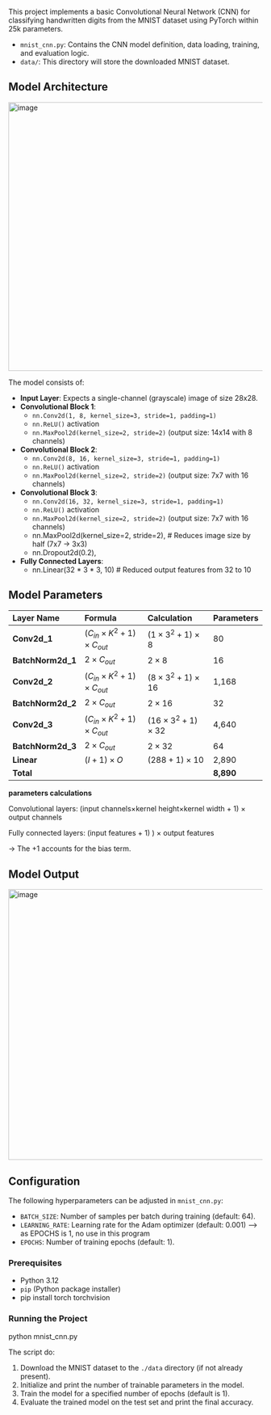 This project implements a basic Convolutional Neural Network (CNN) for classifying handwritten digits from the MNIST dataset using PyTorch within 25k parameters.

- `mnist_cnn.py`: Contains the CNN model definition, data loading, training, and evaluation logic.
- `data/`: This directory will store the downloaded MNIST dataset.

## Model Architecture

<img width="861" height="532" alt="image" src="https://github.com/user-attachments/assets/5add744f-cd1b-4a64-841d-7d690a2d0474" />


The model consists of:
- **Input Layer**: Expects a single-channel (grayscale) image of size 28x28.
- **Convolutional Block 1**:
    - `nn.Conv2d(1, 8, kernel_size=3, stride=1, padding=1)`
    - `nn.ReLU()` activation
    - `nn.MaxPool2d(kernel_size=2, stride=2)` (output size: 14x14 with 8 channels)
- **Convolutional Block 2**:
    - `nn.Conv2d(8, 16, kernel_size=3, stride=1, padding=1)`
    - `nn.ReLU()` activation
    - `nn.MaxPool2d(kernel_size=2, stride=2)` (output size: 7x7 with 16 channels)
- **Convolutional Block 3**:
    - `nn.Conv2d(16, 32, kernel_size=3, stride=1, padding=1)`
    - `nn.ReLU()` activation
    - `nn.MaxPool2d(kernel_size=2, stride=2)` (output size: 7x7 with 16 channels)
    - nn.MaxPool2d(kernel_size=2, stride=2), # Reduces image size by half (7x7 -> 3x3)
    - nn.Dropout2d(0.2),
- **Fully Connected Layers**:
    -  nn.Linear(32 * 3 * 3, 10) # Reduced output features from 32 to 10
      
## Model Parameters
| Layer Name | Formula | Calculation | Parameters |
| :--- | :--- | :--- | :--- |
| **Conv2d_1** | $(C_{in} \times K^2 + 1) \times C_{out}$ | $(1 \times 3^2 + 1) \times 8$ | 80 |
| **BatchNorm2d_1** | $2 \times C_{out}$ | $2 \times 8$ | 16 |
| **Conv2d_2** | $(C_{in} \times K^2 + 1) \times C_{out}$ | $(8 \times 3^2 + 1) \times 16$ | 1,168 |
| **BatchNorm2d_2** | $2 \times C_{out}$ | $2 \times 16$ | 32 |
| **Conv2d_3** | $(C_{in} \times K^2 + 1) \times C_{out}$ | $(16 \times 3^2 + 1) \times 32$ | 4,640 |
| **BatchNorm2d_3** | $2 \times C_{out}$ | $2 \times 32$ | 64 |
| **Linear** | $(I + 1) \times O$ | $(288 + 1) \times 10$ | 2,890 |
| **Total** | | | **8,890** |


**parameters calculations**

Convolutional layers: (input channels×kernel height×kernel width + 1) × output channels 

Fully connected layers: (input features + 1) ) × output features

-> The +1 accounts for the bias term.

## Model Output

<img width="1333" height="536" alt="image" src="https://github.com/user-attachments/assets/bcdcb9dd-f7ab-4337-90f4-4c5fbfc58fac" />



## Configuration
The following hyperparameters can be adjusted in `mnist_cnn.py`:
- `BATCH_SIZE`: Number of samples per batch during training (default: 64).
- `LEARNING_RATE`: Learning rate for the Adam optimizer (default: 0.001) --> as EPOCHS is 1, no use in this program
- `EPOCHS`: Number of training epochs (default: 1).

### Prerequisites
- Python 3.12
- `pip` (Python package installer)
-  pip install torch torchvision

### Running the Project
python mnist_cnn.py

The script do:
1. Download the MNIST dataset to the `./data` directory (if not already present).
2. Initialize and print the number of trainable parameters in the model.
3. Train the model for a specified number of epochs (default is 1).
4. Evaluate the trained model on the test set and print the final accuracy.








